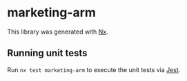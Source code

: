 # marketing-arm

This library was generated with [Nx](https://nx.dev).

## Running unit tests

Run `nx test marketing-arm` to execute the unit tests via [Jest](https://jestjs.io).
